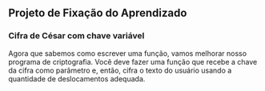 ## Projeto de Fixação do Aprendizado

### Cifra de César com chave variável

Agora que sabemos como escrever uma função, vamos melhorar nosso programa de criptografia. Você deve fazer uma função que recebe a chave da cifra como parâmetro e, então, cifra o texto do usuário usando a quantidade de deslocamentos adequada.

### 
